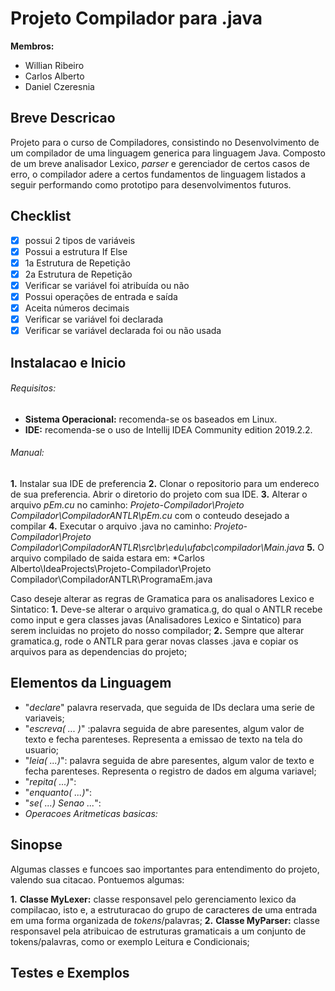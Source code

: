 # Projeto Compilador para .java 

**Membros:**

- Willian Ribeiro
- Carlos Alberto
- Daniel Czeresnia

## Breve Descricao

Projeto para o curso de Compiladores, consistindo no Desenvolvimento de um compilador de uma linguagem generica para linguagem Java. Composto de um breve analisador Lexico, *parser* e gerenciador de certos casos de erro, o compilador adere a certos fundamentos de linguagem listados a seguir performando como prototipo para desenvolvimentos futuros.

## Checklist

- [x] possui 2 tipos de variáveis 
- [x] Possui a estrutura If Else
- [x] 1a Estrutura de Repetição
- [x] 2a Estrutura de Repetição
- [x] Verificar se variável foi atribuída ou não
- [x] Possui operações de entrada e saída
- [x] Aceita números decimais
- [x] Verificar se variável foi declarada
- [x] Verificar se variável declarada foi ou não usada

## Instalacao e Inicio

###### Requisitos:
- **Sistema Operacional:** recomenda-se os baseados em Linux.
- **IDE:** recomenda-se o uso de Intellij IDEA Community edition 2019.2.2.

###### Manual:
**1.** Instalar sua IDE de preferencia
**2.** Clonar o repositorio para um endereco de sua preferencia. Abrir o diretorio do projeto com sua IDE.
**3.** Alterar o arquivo *pEm.cu* no caminho: *Projeto-Compilador\Projeto Compilador\CompiladorANTLR\pEm.cu* com o conteudo desejado a compilar
**4.** Executar o arquivo .java no caminho: *Projeto-Compilador\Projeto Compilador\CompiladorANTLR\src\br\edu\ufabc\compilador\Main.java*
**5.** O arquivo compilado de saida estara em: *Carlos Alberto\IdeaProjects\Projeto-Compilador\Projeto Compilador\CompiladorANTLR\ProgramaEm.java

Caso deseje alterar as regras de Gramatica para os analisadores Lexico e Sintatico:
**1.** Deve-se alterar o arquivo gramatica.g, do qual o ANTLR recebe como input e gera classes javas (Analisadores Lexico e Sintatico) para serem incluidas no projeto do nosso compilador;
**2.** Sempre que alterar gramatica.g, rode o ANTLR para gerar novas classes .java e copiar os arquivos para as dependencias do projeto;

## Elementos da Linguagem

- "*declare*"  palavra reservada, que seguida de IDs declara uma serie de variaveis;
- "*escreva( ... )*" :palavra seguida de abre paresentes, algum valor de texto e fecha parenteses. Representa a emissao de texto na tela do usuario;
- "*leia( ...)*": palavra seguida de abre paresentes, algum valor de texto e fecha parenteses. Representa o registro de dados em alguma variavel;
- "*repita( ...)*": 
- "*enquanto( ...)*": 
- "*se( ...)    Senao   ...*": 
- *Operacoes Aritmeticas basicas:*

## Sinopse

Algumas classes e funcoes sao importantes para entendimento do projeto, valendo sua citacao. Pontuemos algumas:

**1.**  **Classe MyLexer:** classe responsavel pelo gerenciamento lexico da compilacao, isto e, a estruturacao do grupo de caracteres de uma entrada em uma forma organizada de *tokens*/palavras;
**2.**  **Classe MyParser:** classe responsavel pela atribuicao de estruturas gramaticais a um conjunto de tokens/palavras, como or exemplo Leitura e Condicionais;




## Testes e Exemplos
